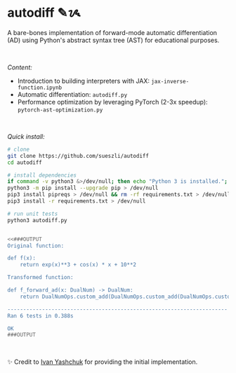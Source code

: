 # autodiff ✎ᝰ

A bare-bones implementation of forward-mode automatic differentiation (AD) using Python's abstract syntax tree (AST) for educational purposes.

<br>

_Content:_

- Introduction to building interpreters with JAX: `jax-inverse-function.ipynb`
- Automatic differentiation: `autodiff.py`
- Performance optimization by leveraging PyTorch (2-3x speedup): `pytorch-ast-optimization.py`

<br>

_Quick install:_

```bash
# clone
git clone https://github.com/sueszli/autodiff
cd autodiff

# install dependencies
if command -v python3 &>/dev/null; then echo "Python 3 is installed."; else echo "Python 3 is not installed."; fi
python3 -m pip install --upgrade pip > /dev/null
pip3 install pipreqs > /dev/null && rm -rf requirements.txt > /dev/null && pipreqs . > /dev/null
pip3 install -r requirements.txt > /dev/null

# run unit tests
python3 autodiff.py


<<###OUTPUT
Original function:

def f(x):
    return exp(x)**3 + cos(x) * x + 10**2

Transformed function:

def f_forward_ad(x: DualNum) -> DualNum:
    return DualNumOps.custom_add(DualNumOps.custom_add(DualNumOps.custom_pow(DualNumOps.custom_exp(x), 3), DualNumOps.custom_mul(DualNumOps.custom_cos(x), x)), (10 ** 2))

----------------------------------------------------------------------
Ran 6 tests in 0.388s

OK
###OUTPUT
```

<br>

✨ Credit to [Ivan Yashchuk](https://github.com/IvanYashchuk) for providing the initial implementation.
